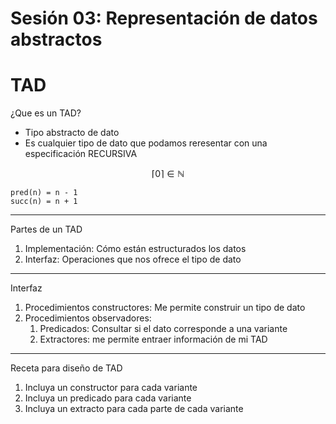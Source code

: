 # Sesión 03: Representación de datos abstractos

# TAD

¿Que es un TAD?

- Tipo abstracto de dato
- Es cualquier tipo de dato que podamos reresentar con una especificación RECURSIVA

$$
\lceil 0 \rceil \in \mathbb{N}
$$

```racket
pred(n) = n - 1
succ(n) = n + 1
```

---

Partes de un TAD

1. Implementación: Cómo están estructurados los datos
2. Interfaz: Operaciones que nos ofrece el tipo de dato

---

Interfaz

1. Procedimientos constructores: Me permite construir un tipo de dato
2. Procedimientos observadores:
    1. Predicados: Consultar si el dato corresponde a una variante
    2. Extractores: me permite entraer información de mi TAD

---

Receta para diseño de TAD

1. Incluya un constructor para cada variante
2. Incluya un predicado para cada variante
3. Incluya un extracto para cada parte de cada variante